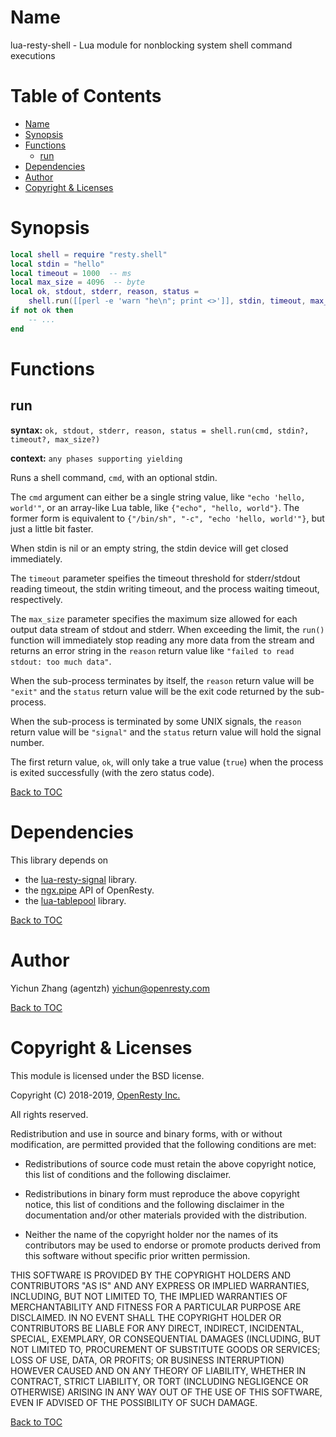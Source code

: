 Name
====

lua-resty-shell - Lua module for nonblocking system shell command executions

Table of Contents
=================

* [Name](#name)
* [Synopsis](#synopsis)
* [Functions](#functions)
    * [run](#run)
* [Dependencies](#dependencies)
* [Author](#author)
* [Copyright & Licenses](#copyright--licenses)

Synopsis
========

```lua
local shell = require "resty.shell"
local stdin = "hello"
local timeout = 1000  -- ms
local max_size = 4096  -- byte
local ok, stdout, stderr, reason, status =
    shell.run([[perl -e 'warn "he\n"; print <>']], stdin, timeout, max_size)
if not ok then
    -- ...
end
```

Functions
=========

run
---

**syntax:** `ok, stdout, stderr, reason, status = shell.run(cmd, stdin?, timeout?, max_size?)`

**context:** `any phases supporting yielding`

Runs a shell command, `cmd`, with an optional stdin.

The `cmd` argument can either be a single string value, like `"echo 'hello, world'"`,
or an array-like Lua table, like `{"echo", "hello, world"}`. The former form is
equivalent to `{"/bin/sh", "-c", "echo 'hello, world'"}`, but just a little bit
faster.

When stdin is nil or an empty string, the stdin device will get closed immediately.

The `timeout` parameter speifies the timeout threshold for stderr/stdout reading timeout,
the stdin writing timeout, and the process waiting timeout, respectively.

The `max_size` parameter specifies the maximum size allowed for each output data stream of
stdout and stderr. When exceeding the limit, the `run()` function will immediately
stop reading any more data from the stream and returns an error string in the `reason` return
value like `"failed to read stdout: too much data"`.

When the sub-process terminates by itself, the `reason` return value will be `"exit"`
and the `status` return value will be the exit code returned by the sub-process.

When the sub-process is terminated by some UNIX signals, the `reason` return value
will be `"signal"` and the `status` return value will hold the signal number.

The first return value, `ok`, will only take a true value (`true`) when the process
is exited successfully (with the zero status code).

[Back to TOC](#table-of-contents)

Dependencies
============

This library depends on

* the [lua-resty-signal](https://github.com/openresty/lua-resty-signal) library.
* the [ngx.pipe](https://github.com/openresty/lua-resty-core/blob/master/lib/ngx/pipe.md#readme)
API of OpenResty.
* the [lua-tablepool](https://github.com/openresty/lua-tablepool) library.

[Back to TOC](#table-of-contents)

Author
======

Yichun Zhang (agentzh) <yichun@openresty.com>

[Back to TOC](#table-of-contents)

Copyright & Licenses
====================

This module is licensed under the BSD license.

Copyright (C) 2018-2019, [OpenResty Inc.](https://openresty.com)

All rights reserved.

Redistribution and use in source and binary forms, with or without modification, are permitted provided that the following conditions are met:

* Redistributions of source code must retain the above copyright notice, this list of conditions and the following disclaimer.

* Redistributions in binary form must reproduce the above copyright notice, this list of conditions and the following disclaimer in the documentation and/or other materials provided with the distribution.

* Neither the name of the copyright holder nor the names of its contributors may be used to endorse or promote products derived from this software without specific prior written permission.

THIS SOFTWARE IS PROVIDED BY THE COPYRIGHT HOLDERS AND CONTRIBUTORS "AS IS" AND ANY EXPRESS OR IMPLIED WARRANTIES, INCLUDING, BUT NOT LIMITED TO, THE IMPLIED WARRANTIES OF MERCHANTABILITY AND FITNESS FOR A PARTICULAR PURPOSE ARE DISCLAIMED. IN NO EVENT SHALL THE COPYRIGHT HOLDER OR CONTRIBUTORS BE LIABLE FOR ANY DIRECT, INDIRECT, INCIDENTAL, SPECIAL, EXEMPLARY, OR CONSEQUENTIAL DAMAGES (INCLUDING, BUT NOT LIMITED TO, PROCUREMENT OF SUBSTITUTE GOODS OR SERVICES; LOSS OF USE, DATA, OR PROFITS; OR BUSINESS INTERRUPTION) HOWEVER CAUSED AND ON ANY THEORY OF LIABILITY, WHETHER IN CONTRACT, STRICT LIABILITY, OR TORT (INCLUDING NEGLIGENCE OR OTHERWISE) ARISING IN ANY WAY OUT OF THE USE OF THIS SOFTWARE, EVEN IF ADVISED OF THE POSSIBILITY OF SUCH DAMAGE.

[Back to TOC](#table-of-contents)

